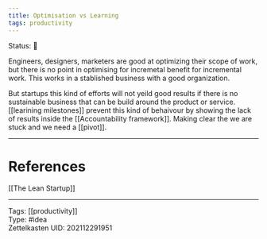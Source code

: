 ```yaml
---
title: Optimisation vs Learning
tags: productivity
---
```

Status: 🌱

Engineers, designers, marketers are good at optimizing their scope of work, but there is no point in optimising for incremetal benefit for incremental work. This works in a stablished business with a good organization. 

But startups this kind of efforts will not yeild good results if there is no sustainable business that can be build around the product or service. [[learining milestones]] prevent this kind of behaivour by showing the lack of results inside the [[Accountability framework]]. Making clear the we are stuck and we need a [[pivot]].

---
# References
[[The Lean Startup]]

---
Tags: [[productivity]]  
Type: #idea  
Zettelkasten UID: 202112291951  